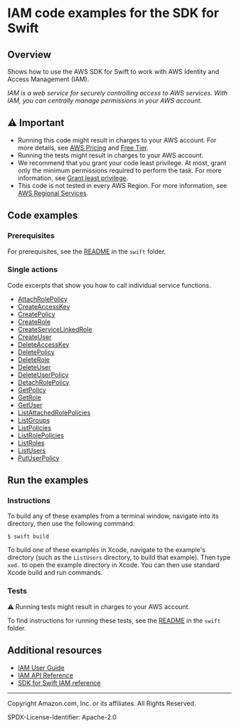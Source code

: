 # IAM code examples for the SDK for Swift

## Overview

Shows how to use the AWS SDK for Swift to work with AWS Identity and Access Management (IAM).

<!--custom.overview.start-->
<!--custom.overview.end-->

_IAM is a web service for securely controlling access to AWS services. With IAM, you can centrally manage permissions in your AWS account._

## ⚠ Important

* Running this code might result in charges to your AWS account. For more details, see [AWS Pricing](https://aws.amazon.com/pricing/) and [Free Tier](https://aws.amazon.com/free/).
* Running the tests might result in charges to your AWS account.
* We recommend that you grant your code least privilege. At most, grant only the minimum permissions required to perform the task. For more information, see [Grant least privilege](https://docs.aws.amazon.com/IAM/latest/UserGuide/best-practices.html#grant-least-privilege).
* This code is not tested in every AWS Region. For more information, see [AWS Regional Services](https://aws.amazon.com/about-aws/global-infrastructure/regional-product-services).

<!--custom.important.start-->
<!--custom.important.end-->

## Code examples

### Prerequisites

For prerequisites, see the [README](../../README.md#Prerequisites) in the `swift` folder.


<!--custom.prerequisites.start-->
<!--custom.prerequisites.end-->

### Single actions

Code excerpts that show you how to call individual service functions.

- [AttachRolePolicy](AttachRolePolicy/Sources/ServiceHandler/ServiceHandler.swift#L50)
- [CreateAccessKey](basics/Sources/ServiceHandler/ServiceHandlerIAM.swift#L185)
- [CreatePolicy](basics/Sources/ServiceHandler/ServiceHandlerIAM.swift#L212)
- [CreateRole](CreateRole/Sources/ServiceHandler/ServiceHandler.swift#L50)
- [CreateServiceLinkedRole](CreateServiceLinkedRole/Sources/ServiceHandler/ServiceHandler.swift#L58)
- [CreateUser](CreateUser/Sources/ServiceHandler/ServiceHandler.swift#L49)
- [DeleteAccessKey](basics/Sources/ServiceHandler/ServiceHandlerIAM.swift#L372)
- [DeletePolicy](basics/Sources/ServiceHandler/ServiceHandlerIAM.swift#L330)
- [DeleteRole](basics/Sources/ServiceHandler/ServiceHandlerIAM.swift#L401)
- [DeleteUser](basics/Sources/ServiceHandler/ServiceHandlerIAM.swift#L350)
- [DeleteUserPolicy](basics/Sources/ServiceHandler/ServiceHandlerIAM.swift#L265)
- [DetachRolePolicy](basics/Sources/ServiceHandler/ServiceHandlerIAM.swift#L309)
- [GetPolicy](GetPolicy/Sources/ServiceHandler/ServiceHandler.swift#L49)
- [GetRole](GetRole/Sources/ServiceHandler/ServiceHandler.swift#L50)
- [GetUser](basics/Sources/ServiceHandler/ServiceHandlerIAM.swift#L422)
- [ListAttachedRolePolicies](ListAttachedRolePolicies/Sources/ServiceHandler/ServiceHandler.swift#L46)
- [ListGroups](ListGroups/Sources/ServiceHandler/ServiceHandler.swift#L42)
- [ListPolicies](ListPolicies/Sources/ServiceHandler/ServiceHandler.swift#L49)
- [ListRolePolicies](ListRolePolicies/Sources/ServiceHandler/ServiceHandler.swift#L50)
- [ListRoles](ListRoles/Sources/ServiceHandler/ServiceHandler.swift#L49)
- [ListUsers](ListUsers/Sources/ServiceHandler/ServiceHandler.swift#L40)
- [PutUserPolicy](basics/Sources/ServiceHandler/ServiceHandlerIAM.swift#L241)


<!--custom.examples.start-->
<!--custom.examples.end-->

## Run the examples

### Instructions

To build any of these examples from a terminal window, navigate into its
directory, then use the following command:

```
$ swift build
```

To build one of these examples in Xcode, navigate to the example's directory
(such as the `ListUsers` directory, to build that example). Then type `xed.`
to open the example directory in Xcode. You can then use standard Xcode build
and run commands.

<!--custom.instructions.start-->
<!--custom.instructions.end-->



### Tests

⚠ Running tests might result in charges to your AWS account.


To find instructions for running these tests, see the [README](../../README.md#Tests)
in the `swift` folder.



<!--custom.tests.start-->
<!--custom.tests.end-->

## Additional resources

- [IAM User Guide](https://docs.aws.amazon.com/IAM/latest/UserGuide/introduction.html)
- [IAM API Reference](https://docs.aws.amazon.com/IAM/latest/APIReference/welcome.html)
- [SDK for Swift IAM reference](https://awslabs.github.io/aws-sdk-swift/reference/0.x/AWSIam/Home)

<!--custom.resources.start-->
<!--custom.resources.end-->

---

Copyright Amazon.com, Inc. or its affiliates. All Rights Reserved.

SPDX-License-Identifier: Apache-2.0
